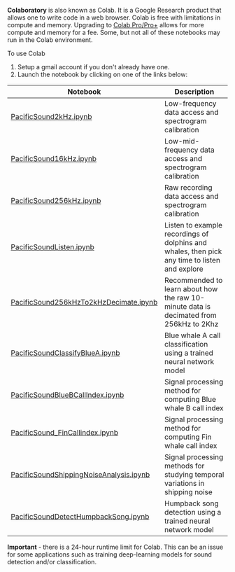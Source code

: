 **Colaboratory** is also known as Colab. It is a Google Research product that allows one to write code in a web browser.
Colab is free with limitations in compute and memory. 
Upgrading to [Colab Pro/Pro+](https://colab.research.google.com/signup) allows for more compute and memory for a fee. 
Some, but not all of these notebooks may run in the Colab environment. 

To use Colab

1. Setup a gmail account if you don't already have one.
2. Launch the notebook by clicking on one of the links below:

| Notebook                                                                                                                                                                                       | Description                                                                                   |
|------------------------------------------------------------------------------------------------------------------------------------------------------------------------------------------------|-----------------------------------------------------------------------------------------------
| [PacificSound2kHz.ipynb](https://colab.research.google.com/github/mbari-org/pacific-sound-notebooks/blob/master/docs/notebooks/data/PacificSound2kHz.ipynb)	                                   | Low-frequency data access and spectrogram calibration                                         |
| [PacificSound16kHz.ipynb](https://colab.research.google.com/github/mbari-org/pacific-sound-notebooks/blob/master/docs/notebooks/data/PacificSound16kHz.ipynb)                                  | Low-mid-frequency data access and spectrogram calibration                                     |
| [PacificSound256kHz.ipynb](https://colab.research.google.com/github/mbari-org/pacific-sound-notebooks/blob/master/docs/notebooks/data/PacificSound256kHz.ipynb)                                | Raw recording data access and spectrogram calibration                                         |
| [PacificSoundListen.ipynb](https://colab.research.google.com/github/mbari-org/pacific-sound-notebooks/blob/master/docs/notebooks/listen/PacificSoundListen.ipynb)                              | Listen to example recordings of dolphins and whales, then pick any time to listen and explore |
| [PacificSound256kHzTo2kHzDecimate.ipynb](https://colab.research.google.com/github/mbari-org/pacific-sound-notebooks/blob/master/docs/notebooks/data/PacificSound256kHzTo2kHzDecimate.ipynb)    | Recommended to learn about how the raw 10-minute data is decimated from 256kHz to 2Khz        | |
| [PacificSoundClassifyBlueA.ipynb](https://colab.research.google.com/github/mbari-org/pacific-sound-notebooks/blob/master/docs/notebooks/bluewhales/classify/blueA/PacificSoundClassifyBlueA.ipynb) | Blue whale A call classification using a trained neural network model                         |
| [PacificSoundBlueBCallIndex.ipynb](https://colab.research.google.com/github/mbari-org/pacific-sound-notebooks/blob/master/docs/notebooks/bluewhales/classify/blueB/PacificSoundBlueBCallIndex.ipynb) | Signal processing method for computing Blue whale B call index                           |
| [PacificSound_FinCallindex.ipynb](https://colab.research.google.com/github/mbari-org/pacific-sound-notebooks/blob/master/docs/notebooks/finwhales/PacificSound_FinCallindex.ipynb)        | Signal processing method for computing Fin whale call index                            |
| [PacificSoundShippingNoiseAnalysis.ipynb](https://colab.research.google.com/github/mbari-org/pacific-sound-notebooks/blob/master/docs/notebooks/shippingnoise/PacificSoundShippingNoiseAnalysis.ipynb) | Signal processing methods for studying temporal variations in shipping noise                  |
| [PacificSoundDetectHumpbackSong.ipynb](https://colab.research.google.com/github/mbari-org/pacific-sound-notebooks/blob/master/docs/notebooks/humpbackwhales/detect/PacificSoundDetectHumpbackSong.ipynb) | Humpback song detection using a trained neural network model                                  ||

**Important**  - there is a 24-hour runtime limit for Colab. This can be an issue for some applications
such as training deep-learning models for sound detection and/or classification. 